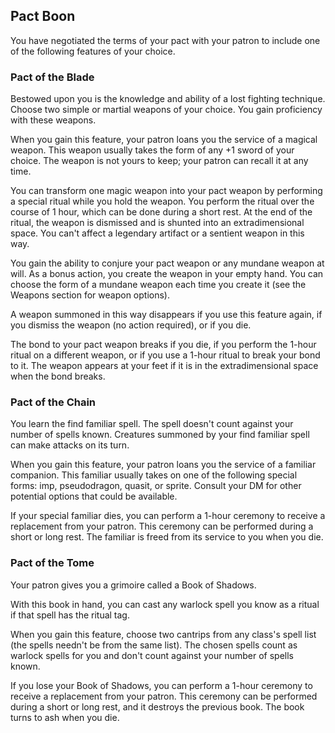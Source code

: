 ## Pact Boon
You have negotiated the terms of your pact with your patron to include one of the following features of your choice.

### Pact of the Blade
Bestowed upon you is the knowledge and ability of a lost fighting technique.
Choose two simple or martial weapons of your choice.
You gain proficiency with these weapons.

When you gain this feature, your patron loans you the service of a magical weapon.
This weapon usually takes the form of any +1 sword of your choice.
The weapon is not yours to keep; your patron can recall it at any time.

You can transform one magic weapon into your pact weapon by performing a special ritual while you hold the weapon.
You perform the ritual over the course of 1 hour, which can be done during a short rest.
At the end of the ritual, the weapon is dismissed and is shunted into an extradimensional space.
You can't affect a legendary artifact or a sentient weapon in this way.

You gain the ability to conjure your pact weapon or any mundane weapon at will.
As a bonus action, you create the weapon in your empty hand.
You can choose the form of a mundane weapon each time you create it (see the Weapons section for weapon options).

A weapon summoned in this way disappears if you use this feature again, if you dismiss the weapon (no action required), or if you die.

The bond to your pact weapon breaks if you die, if you perform the 1-hour ritual on a different weapon, or if you use a 1-hour ritual to break your bond to it.
The weapon appears at your feet if it is in the extradimensional space when the bond breaks.

### Pact of the Chain
You learn the find familiar spell.
The spell doesn't count against your number of spells known.
Creatures summoned by your find familiar spell can make attacks on its turn.

When you gain this feature, your patron loans you the service of a familiar companion.
This familiar usually takes on one of the following special forms: imp, pseudodragon, quasit, or sprite.
Consult your DM for other potential options that could be available.

If your special familiar dies, you can perform a 1-hour ceremony to receive a replacement from your patron.
This ceremony can be performed during a short or long rest.
The familiar is freed from its service to you when you die.

### Pact of the Tome
Your patron gives you a grimoire called a Book of Shadows.

With this book in hand, you can cast any warlock spell you know as a ritual if that spell has the ritual tag.

When you gain this feature, choose two cantrips from any class's spell list (the spells needn't be from the same list).
The chosen spells count as warlock spells for you and don't count against your number of spells known.

If you lose your Book of Shadows, you can perform a 1-hour ceremony to receive a replacement from your patron.
This ceremony can be performed during a short or long rest, and it destroys the previous book.
The book turns to ash when you die.

<!--

-<< CHANGES >>-
- pacts have been tweaked
- pact of the chain explicitly allows attacks from familiar
- pact of the tome refers to spell list, not cantrip list
- pact of the blade summons on bonus action not action

-<< TODO >>-
- QC passes needed
-> this is an alpha ability
- review and revise

-<< COMMENTARY >>-
- this ability was quickly put together as a placeholder for something greater
- the pact boon is touched but once or twice (via invocations) with vanilla
- this gives an ultimate ability at level 19, preferably something stupid good (simple yet powerful)

-->
